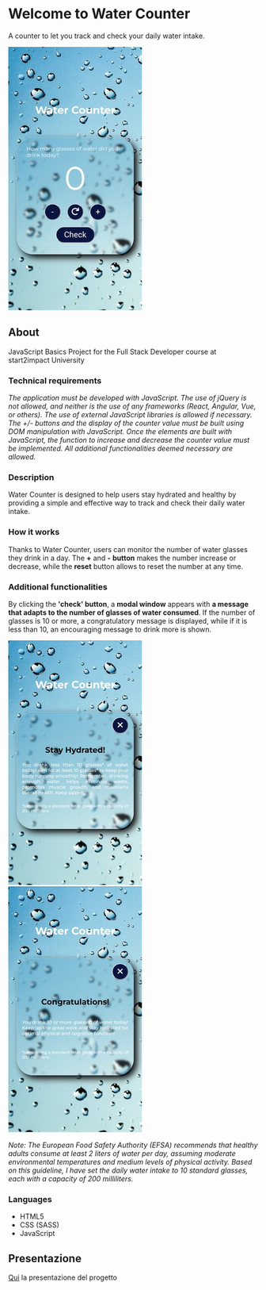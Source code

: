 # Welcome to Water Counter

A counter to let you track and check your daily water intake.

![WaterCounter](https://github.com/noemisonlieti/WaterCounter/blob/main/assets/media/img/WaterCounter-screen.jpg)

## About

JavaScript Basics Project for the Full Stack Developer course at start2impact University

### Technical requirements

_The application must be developed with JavaScript._ 
_The use of jQuery is not allowed, and neither is the use of any frameworks (React, Angular, Vue, or others)._ 
_The use of external JavaScript libraries is allowed if necessary. The +/- buttons and the display of the counter value must be built using DOM manipulation with JavaScript._ 
_Once the elements are built with JavaScript, the function to increase and decrease the counter value must be implemented._ 
_All additional functionalities deemed necessary are allowed._

### Description

Water Counter is designed to help users stay hydrated and healthy by providing a simple and effective way to track and check their daily water intake.

### How it works

Thanks to Water Counter, users can monitor the number of water glasses they drink in a day.
The **+** and **-** **button** makes the number increase or decrease, while the **reset** button allows to reset the number at any time. 

### Additional functionalities

By clicking the **'check' button**, a **modal window** appears with **a message that adapts to the number of glasses of water consumed**. If the number of glasses is 10 or more, a congratulatory message is displayed, while if it is less than 10, an encouraging message to drink more is shown.

![WaterModal-message1](https://github.com/noemisonlieti/WaterCounter/blob/main/assets/media/img/WaterModal-screen_message1.jpg)
![WaterModal-message2](https://github.com/noemisonlieti/WaterCounter/blob/main/assets/media/img/WaterModal-screen_message2.jpg)

*Note: The European Food Safety Authority (EFSA) recommends that healthy adults consume at least 2 liters of water per day, assuming moderate environmental temperatures and medium levels of physical activity. Based on this guideline, I have set the daily water intake to 10 standard glasses, each with a capacity of 200 milliliters.*

### Languages

- HTML5
- CSS (SASS)
- JavaScript

## Presentazione

[Qui](https://drive.google.com/open?id=16GzDFWF8PyskIwP26MfHAioqr6EDRpUe&usp=drive_fs) la presentazione del progetto
